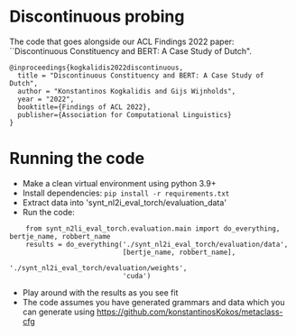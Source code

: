 # Discontinuous probing

The code that goes alongside our ACL Findings 2022 paper:
    ``Discontinuous Constituency and BERT: A Case Study of Dutch".
    
    
```
@inproceedings{kogkalidis2022discontinuous,
  title = "Discontinuous Constituency and BERT: A Case Study of Dutch",
  author = "Konstantinos Kogkalidis and Gijs Wijnholds",
  year = "2022",
  booktitle={Findings of ACL 2022},
  publisher={Association for Computational Linguistics}
}
```
    
   
# Running the code
* Make a clean virtual environment using python 3.9+
* Install dependencies: `pip install -r requirements.txt`
* Extract data into 'synt_nl2i_eval_torch/evaluation_data'
* Run the code:
```
    from synt_n2li_eval_torch.evaluation.main import do_everything, bertje_name, robbert_name
    results = do_everything('./synt_nl2i_eval_torch/evaluation/data',
                            [bertje_name, robbert_name],
                            './synt_nl2i_eval_torch/evaluation/weights',
                            'cuda')
```
* Play around with the results as you see fit
* The code assumes you have generated grammars and data which you can generate using https://github.com/konstantinosKokos/metaclass-cfg
